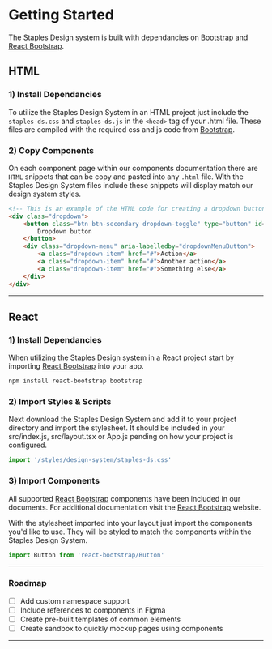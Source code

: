 
# Getting Started

The Staples Design system is built with dependancies on [Bootstrap](https://getbootstrap.com) and [React Bootstrap](https://react-bootstrap.github.io/).

## HTML

### 1) Install Dependancies

To utilize the Staples Design System in an HTML project just include the `staples-ds.css` and `staples-ds.js` in the `<head>` tag of your .html file.
These files are compiled with the required css and js code from [Bootstrap](https://getbootstrap.com).

### 2) Copy Components

On each component page within our components documentation there are `HTML` snippets that can be copy and pasted into any `.html` file. With the Staples Design System files include these snippets will display match 
our design system styles.

```HTML
<!-- This is an example of the HTML code for creating a dropdown button -->
<div class="dropdown">
    <button class="btn btn-secondary dropdown-toggle" type="button" id="dropdownMenuButton" data-toggle="dropdown" aria-haspopup="true" aria-expanded="false">
        Dropdown button
    </button>
    <div class="dropdown-menu" aria-labelledby="dropdownMenuButton">
        <a class="dropdown-item" href="#">Action</a>
        <a class="dropdown-item" href="#">Another action</a>
        <a class="dropdown-item" href="#">Something else</a>
    </div>
</div>
```

---

## React

### 1) Install Dependancies

When utilizing the Staples Design system in a React project start by importing [React Bootstrap](https://react-bootstrap.github.io/) into your app.

```javascript
npm install react-bootstrap bootstrap
```

### 2) Import Styles & Scripts

Next download the Staples Design System and add it to your project directory and import the stylesheet. It should be included in your src/index.js, src/layout.tsx or App.js pending on how your project is configured.

```javascript
import '/styles/design-system/staples-ds.css'
```

### 3) Import Components

All supported [React Bootstrap](https://react-bootstrap.github.io/) components have been included in our documents. For additional documentation visit the [React Bootstrap](https://react-bootstrap.github.io/) website. 

With the stylesheet imported into your layout just import the components you'd like to use. They will be styled to match the components within the Staples Design System.

```javascript
import Button from 'react-bootstrap/Button'
```

---

### Roadmap

- [ ] Add custom namespace support
- [ ] Include references to components in Figma
- [ ] Create pre-built templates of common elements
- [ ] Create sandbox to quickly mockup pages using components

---
